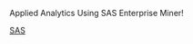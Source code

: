 Applied Analytics Using SAS Enterprise Miner!

[SAS](https://user-images.githubusercontent.com/55456864/209695266-59adecb7-902a-4155-8069-2c08ce3ec23b.png)
